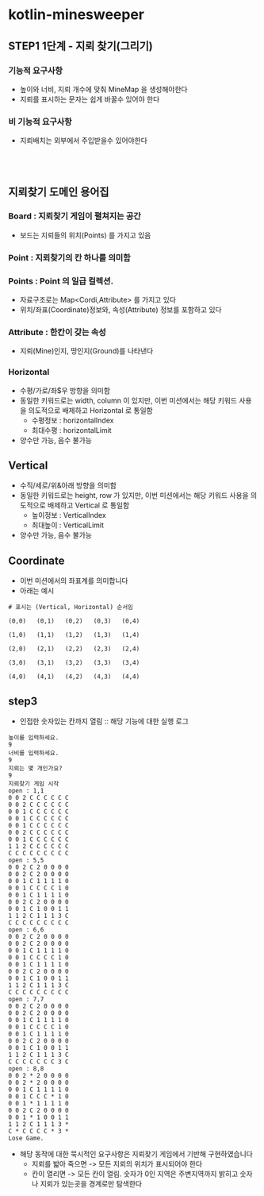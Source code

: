 # kotlin-minesweeper

## STEP1 1단계 - 지뢰 찾기(그리기)

### 기능적 요구사항
- 높이와 너비, 지뢰 개수에 맞춰 MineMap 을 생성해야한다
- 지뢰를 표시하는 문자는 쉽게 바꿀수 있어야 한다

### 비 기능적 요구사항
- 지뢰배치는 외부에서 주입받을수 있어야한다


<br><br>


## 지뢰찾기 도메인 용어집

### Board : 지뢰찾기 게임이 펼쳐지는 공간
- 보드는 지뢰들의 위치(Points) 를 가지고 있음

### Point : 지뢰찾기의 칸 하나를 의미함

### Points : Point 의 일급 컬렉션. 
- 자료구조로는 Map<Cordi,Attribute> 를 가지고 있다
- 위치/좌표(Coordinate)정보와, 속성(Attribute) 정보를 포함하고 있다

### Attribute : 한칸이 갖는 속성
- 지뢰(Mine)인지, 땅인지(Ground)를 나타낸다

### Horizontal
- 수평/가로/좌$우 방향을 의미함
- 동일한 키워드로는 width, column 이 있지만, 이번 미션에서는 해당 키워드 사용을 의도적으로 배제하고 Horizontal 로 통일함
    - 수평정보 : horizontalIndex
    - 최대수평 : horizontalLimit
- 양수만 가능, 음수 불가능

## Vertical
- 수직/세로/위&아래 방향을 의미함
- 동일한 키워드로는 height, row 가 있지만, 이번 미션에서는 해당 키워드 사용을 의도적으로 배제하고 Vertical 로 통일함
    - 높이정보 : VerticalIndex
    - 최대높이 : VerticalLimit
- 양수만 가능, 음수 불가능

## Coordinate
- 이번 미션에서의 좌표계를 의미합니다
- 아래는 예시
```text
# 표시는 (Vertical, Horizontal) 순서임

(0,0)   (0,1)   (0,2)   (0,3)   (0,4)

(1,0)   (1,1)   (1,2)   (1,3)   (1,4)

(2,0)   (2,1)   (2,2)   (2,3)   (2,4)

(3,0)   (3,1)   (3,2)   (3,3)   (3,4)

(4,0)   (4,1)   (4,2)   (4,3)   (4,4)
```

## step3
- 인접한 숫자있는 칸까지 열림 :: 해당 기능에 대한 실행 로그
```text
높이를 입력하세요.
9
너비를 입력하세요.
9
지뢰는 몇 개인가요?
9
지뢰찾기 게임 시작
open : 1,1
0 0 2 C C C C C C
0 0 2 C C C C C C
0 0 1 C C C C C C
0 0 1 C C C C C C
0 0 1 C C C C C C
0 0 2 C C C C C C
0 0 1 C C C C C C
1 1 2 C C C C C C
C C C C C C C C C
open : 5,5
0 0 2 C 2 0 0 0 0
0 0 2 C 2 0 0 0 0
0 0 1 C 1 1 1 1 0
0 0 1 C C C C 1 0
0 0 1 C 1 1 1 1 0
0 0 2 C 2 0 0 0 0
0 0 1 C 1 0 0 1 1
1 1 2 C 1 1 1 3 C
C C C C C C C C C
open : 6,6
0 0 2 C 2 0 0 0 0
0 0 2 C 2 0 0 0 0
0 0 1 C 1 1 1 1 0
0 0 1 C C C C 1 0
0 0 1 C 1 1 1 1 0
0 0 2 C 2 0 0 0 0
0 0 1 C 1 0 0 1 1
1 1 2 C 1 1 1 3 C
C C C C C C C C C
open : 7,7
0 0 2 C 2 0 0 0 0
0 0 2 C 2 0 0 0 0
0 0 1 C 1 1 1 1 0
0 0 1 C C C C 1 0
0 0 1 C 1 1 1 1 0
0 0 2 C 2 0 0 0 0
0 0 1 C 1 0 0 1 1
1 1 2 C 1 1 1 3 C
C C C C C C C 3 C
open : 8,8
0 0 2 * 2 0 0 0 0
0 0 2 * 2 0 0 0 0
0 0 1 C 1 1 1 1 0
0 0 1 C C C * 1 0
0 0 1 * 1 1 1 1 0
0 0 2 C 2 0 0 0 0
0 0 1 * 1 0 0 1 1
1 1 2 C 1 1 1 3 *
C * C C C C * 3 *
Lose Game.

```
- 해당 동작에 대한 묵시적인 요구사항은 지뢰찾기 게임에서 기반해 구현하였습니다
  - 지뢰를 밟아 죽으면 -> 모든 지뢰의 위치가 표시되어야 한다
  - 칸이 열리면 -> 모든 칸이 열림. 숫자가 0인 지역은 주변지역까지 밝히고 숫자나 지뢰가 있는곳을 경계로만 탐색한다
